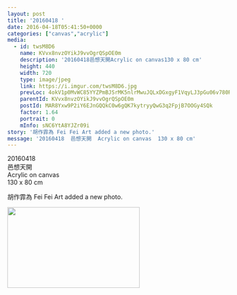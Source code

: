 ```yaml
---
layout: post
title: '20160418 ' 
date: 2016-04-18T05:41:50+0000 
categories: ["canvas","acrylic"] 
media:
  - id: twsM8D6
    name: KVvx8nvzOYikJ9vvOgrQSpOE0m
    description: '20160418邑想天開Acrylic on canvas130 x 80 cm'   
    height: 440
    width: 720
    type: image/jpeg
    link: https://i.imgur.com/twsM8D6.jpg
    prevLoc: 4okV1p0MvWC85YYZPmBJSrMK5nlrMwuJQLxDGxgyF1VqyLJ3pGu06v780R0Efy1YmGZp3ETxAgzYovV9cl5xzXnoPJhpN18QJnz2tvGOLK9DDvuKOAg5yWQkuzZOK7Wl1niLl5J3qEwoIpJ3OMk5Bkh3vLpVOjV1upKmNPDDOYfXjlm6N11gS7GxX47x4OurZpkyz6yntxN61LlzDvIX3OOnmmBguQK8RMgnKNik9AQzp9p5hozw6mMwW8tLxy7j15ro
    parentId: KVvx8nvzOYikJ9vvOgrQSpOE0m
    postId: MAR8Yxw9P2iY6EJnGQQkC0w6gQK7kytryyQwG3q2FpjB7OOGy4SQk
    factor: 1.64
    portrait: 0
    mInfo: sNC6YtA8YJZr09i
story: '胡作霏為 Fei Fei Art added a new photo.'  
message: '20160418  邑想天開  Acrylic on canvas  130 x 80 cm'  
---
```


20160418  
邑想天開  
Acrylic on canvas  
130 x 80 cm
 
 
[//]: #story:
胡作霏為 Fei Fei Art added a new photo.


[//]: #media:  
<a href="https://i.imgur.com/twsM8D6.jpg"><img src="https://i.imgur.com/twsM8D6.jpg" height="183" width="300" /></a> 
 
